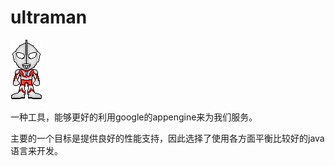 ultraman
===
<img src="ultraman.png"/>

一种工具，能够更好的利用google的appengine来为我们服务。

主要的一个目标是提供良好的性能支持，因此选择了使用各方面平衡比较好的java语言来开发。
